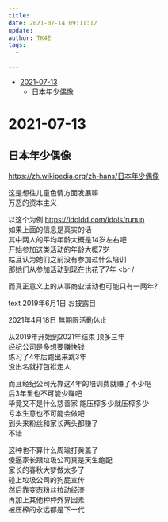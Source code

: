 ```yaml
---
title:
date: 2021-07-14 09:11:12
update:
author: TK4E
tags:
  -

---
```


<!-- vim-markdown-toc GFM -->

+ [2021-07-13](#2021-07-13)
    * [日本年少偶像](#日本年少偶像)

<!-- vim-markdown-toc -->

# 2021-07-13

## 日本年少偶像

https://zh.wikipedia.org/zh-hans/日本年少偶像

这是想往儿童色情方面发展嘛 <br />
万恶的资本主义 <br />


以这个为例 https://idoldd.com/idols/runup <br />
如果上面的信息是真实的话 <br />
其中两人的平均年龄大概是14岁左右吧 <br />
开始参加这类活动的年龄大概7岁 <br />
姑且认为她们之前没有参加过什么培训 <br />
那她们从参加活动到现在也花了7年 <br /
>
而真正意义上的从事商业活动也可能只有一两年? <br />

text
2019年6月1日 お披露目

2021年4月18日 無期限活動休止


从2019年开始到2021年结束  顶多三年 <br />
经纪公司是多想要赚快钱 <br />
练习了4年后跑出来跳3年 <br />
没出名就打包袱走人 <br />

而且经纪公司光靠这4年的培训费就赚了不少吧 <br />
后3年里也不可能少赚吧 <br />
毕竟又不是什么慈善家  能压榨多少就压榨多少 <br />
亏本生意也不可能会做吧 <br />
到头来粉丝和家长两头都赚了 <br />
不错 <br />

这种也不算什么周瑜打黄盖了 <br />
傻逼家长跟垃圾公司真是天生绝配 <br />
家长的春秋大梦做太多了 <br />
碰上垃圾公司的狗屁宣传 <br />
然后靠变态粉丝拉动经济 <br />
再加上其他种种外界因素 <br />
被压榨的永远都是下一代 <br />
